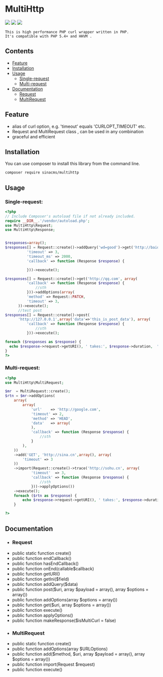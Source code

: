 # MultiHttp

[![](https://api.travis-ci.org/sinacms/MultiHttp.svg?branch=master)](https://travis-ci.org/sinacms/MultiHttp)
[![](https://scrutinizer-ci.com/g/sinacms/MultiHttp/badges/quality-score.png?b=master)](https://scrutinizer-ci.com/g/sinacms/MultiHttp)
[![](https://scrutinizer-ci.com/g/sinacms/MultiHttp/badges/coverage.png?b=master)](https://scrutinizer-ci.com/g/sinacms/MultiHttp/)
    
    
    This is high performance PHP curl wrapper written in PHP.
	It's compatible with PHP 5.4+ and HHVM .

## Contents

 * [Feature](#feature)
 * [Installation](#installation)
 * [Usage](#usage)
   * [Single-request](single-request)
   * [Multi-request](multi-request)
 * [Documentation](#documentation)
   * [Request](#request)
   * [MultiRequest](#multiRequest)
 



    
## Feature
 - alias of curl option, e.g.  'timeout' equals 'CURLOPT_TIMEOUT' etc.
 - Request  and  MultiRequest class  ,  can be used in any combination 
 - graceful and efficient

## Installation

   You can use composer to install this library from the command line.
```bash
composer require sinacms/multihttp
```   

   
## Usage

### Single-request:


```php
<?php
// Include Composer's autoload file if not already included.
require __DIR__.'/vendor/autoload.php';
use MultiHttp\Request;
use MultiHttp\Response;


$responses=array();
$responses[] = Request::create()->addQuery('wd=good')->get('http://baidu.com?', array(
          'timeout' => 3,
          'timeout_ms' => 2000,
          'callback' => function (Response $response) {

          }))->execute();

$responses[] = Request::create()->get('http://qq.com', array(
          'callback' => function (Response $response) {
              //sth
          }))->addOptions(array(
          'method' => Request::PATCH,
          'timeout' => 3,
      ))->execute();
      //test post
$responses[] = Request::create()->post(
      'http://127.0.0.1',array('data'=>'this_is_post_data'), array(
          'callback' => function (Response $response) {
              //sth
          }))->execute();

foreach ($responses as $response) {
  echo $response->request->getURI(), ' takes:', $response->duration,  "\n\t\n\t";
}
?>
``` 


### Multi-request:
 
```php
<?php
use MultiHttp\MultiRequest;

$mr  = MultiRequest::create();
$rtn = $mr->addOptions(
    array(
        array(
            'url'    => 'http://google.com',
            'timeout' => 2,
            'method' => 'HEAD',
            'data'   => array(
            ),
            'callback' => function (Response $response) {
                //sth
            }
        ),
    ))
    ->add('GET', 'http://sina.cn',array(), array(
        'timeout' => 3
    ))
    ->import(Request::create()->trace('http://sohu.cn', array(
            'timeout'  => 3,
            'callback' => function (Response $response) {
                //sth
            }))->applyOptions())
	->execute();
    foreach ($rtn as $response) {
        echo $response->request->getURI(), ' takes:', $response->duration, ' ', "\n\t\n\t";
    }

?>
``` 

## Documentation 
  * ### Request
   * public static function create()
   * public function endCallback()
   * public function hasEndCallback()
   * public function onEnd(callable$callback)
   * public function getURI()
   * public function getIni($field)
   * public function addQuery($data)
   * public function post($uri, array $payload = array(), array $options = array())
   * public function addOptions(array $options = array())
   * public function get($uri, array $options = array())
   * public function execute()
   * public function applyOptions()
   * public function makeResponse($isMultiCurl = false)
  * ### MultiRequest
   * public static function create()
   * public function addOptions(array $URLOptions)
   * public function add($method, $uri, array $payload = array(), array $options = array())
   * public function import(Request $request)
   * public function execute()
